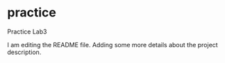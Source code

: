 # practice
Practice Lab3

I am editing the README file. Adding some more details about the project description.
